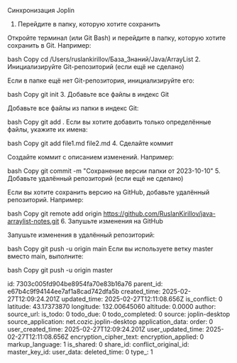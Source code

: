 Синхронизация Joplin

1. Перейдите в папку, которую хотите сохранить

Откройте терминал (или Git Bash) и перейдите в папку, которую хотите сохранить в Git. Например:

bash
Copy
cd /Users/ruslankirillov/База_Знаний/Java/ArrayList
2. Инициализируйте Git-репозиторий (если ещё не сделано)

Если в папке ещё нет Git-репозитория, инициализируйте его:

bash
Copy
git init
3. Добавьте все файлы в индекс Git

Добавьте все файлы из папки в индекс Git:

bash
Copy
git add .
Если вы хотите добавить только определённые файлы, укажите их имена:

bash
Copy
git add file1.md file2.md
4. Сделайте коммит

Создайте коммит с описанием изменений. Например:

bash
Copy
git commit -m "Сохранение версии папки от 2023-10-10"
5. Добавьте удалённый репозиторий (если ещё не сделано)

Если вы хотите сохранить версию на GitHub, добавьте удалённый репозиторий. Например:

bash
Copy
git remote add origin https://github.com/RuslanKirillov/java-arraylist-notes.git
6. Запушьте изменения на GitHub

Запушьте изменения в удалённый репозиторий:

bash
Copy
git push -u origin main
Если вы используете ветку master вместо main, выполните:

bash
Copy
git push -u origin master

id: 7303c005fd904be8954fa70e83b16a76
parent_id: e67b4c9f94144ee7af1a8cad742dfa5b
created_time: 2025-02-27T12:09:24.201Z
updated_time: 2025-02-27T12:11:08.656Z
is_conflict: 0
latitude: 43.17373870
longitude: 132.00645060
altitude: 0.0000
author: 
source_url: 
is_todo: 0
todo_due: 0
todo_completed: 0
source: joplin-desktop
source_application: net.cozic.joplin-desktop
application_data: 
order: 0
user_created_time: 2025-02-27T12:09:24.201Z
user_updated_time: 2025-02-27T12:11:08.656Z
encryption_cipher_text: 
encryption_applied: 0
markup_language: 1
is_shared: 0
share_id: 
conflict_original_id: 
master_key_id: 
user_data: 
deleted_time: 0
type_: 1